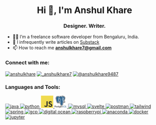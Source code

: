 
<h1 align="center">Hi 👋, I'm Anshul Khare</h1>
<h3 align="center">Designer. Writer.</h3>

<p align="left"> <img style="display: none;" src="https://komarev.com/ghpvc/?username=anshulkhare7" alt="anshulkhare" /> </p>

- 👨‍💻 I’m a freelance software developer from Bengaluru, India. 
- 📝 I infrequently write articles on [Substack](https://anshulkhare.substack.com/)
- 📫 How to reach me **anshulkhare7@gmail.com**

<h3 align="left">Connect with me:</h3>
<p align="left">
<a href="https://linkedin.com/in/anshulkhare" target="blank"><img align="center" src="https://raw.githubusercontent.com/rahuldkjain/github-profile-readme-generator/master/src/images/icons/Social/linked-in-alt.svg" alt="anshulkhare" height="30" width="40" /></a>
<a href="https://twitter.com/_anshulkhare7" target="blank"><img align="center" src="https://raw.githubusercontent.com/rahuldkjain/github-profile-readme-generator/master/src/images/icons/Social/twitter.svg" alt="_anshulkhare7" height="30" width="40" /></a>
<a href="https://www.youtube.com/@anshulkhare9487" target="blank"><img align="center" src="https://raw.githubusercontent.com/rahuldkjain/github-profile-readme-generator/master/src/images/icons/Social/youtube.svg" alt="@anshulkhare9487" height="30" width="40" /></a>
</p>


<h3 align="left">Languages and Tools:</h3>
<a href="https://www.java.com/en/" target="_blank" rel="noreferrer" title="Java"> 
    <img src="https://cdn.jsdelivr.net/gh/devicons/devicon@latest/icons/java/java-original.svg" alt="java" width="40" height="40"/> 
</a>
<a href="https://www.python.org/" target="_blank" rel="noreferrer" title="Python"> 
    <img src="https://cdn.jsdelivr.net/gh/devicons/devicon@latest/icons/python/python-original.svg" alt="python" width="40" height="40"/> 
</a>
<a href="https://developer.mozilla.org/en-US/docs/Web/JavaScript" target="_blank" rel="noreferrer" title="JavaScript"> 
    <img src="https://raw.githubusercontent.com/devicons/devicon/master/icons/javascript/javascript-original.svg" alt="javascript" width="40" height="40"/> 
</a>
<a href="https://www.postgresql.org" target="_blank" rel="noreferrer" title="PostgreSQL"> 
    <img src="https://raw.githubusercontent.com/devicons/devicon/master/icons/postgresql/postgresql-original-wordmark.svg" alt="postgresql" width="40" height="40"/> 
</a> 
<a href="https://www.mysql.com/" target="_blank" rel="noreferrer" title="MySQL"> 
    <img src="https://cdn.jsdelivr.net/gh/devicons/devicon@latest/icons/mysql/mysql-original.svg" alt="mysql" width="40" height="40"/> 
</a>
<a href="https://svelte.dev/" target="_blank" rel="noreferrer" title="Svelte"> 
    <img src="https://cdn.jsdelivr.net/gh/devicons/devicon@latest/icons/svelte/svelte-original.svg" alt="svelte" width="40" height="40"/> 
</a>  
<a href="https://postman.com" target="_blank" rel="noreferrer" title="Postman"> 
    <img src="https://www.vectorlogo.zone/logos/getpostman/getpostman-icon.svg" alt="postman" width="40" height="40"/> 
</a>          
<a href="https://tailwindcss.com/" target="_blank" rel="noreferrer" title="Tailwind CSS"> 
    <img src="https://www.vectorlogo.zone/logos/tailwindcss/tailwindcss-icon.svg" alt="tailwind" width="40" height="40"/> 
</a>
<a href="https://spring.io/" target="_blank" rel="noreferrer" title="Spring Framework"> 
    <img src="https://cdn.jsdelivr.net/gh/devicons/devicon@latest/icons/spring/spring-original.svg" alt="spring" width="40" height="40"/> 
</a>
<a href="https://cloud.google.com" target="_blank" rel="noreferrer" title="Google Cloud Platform"> 
    <img src="https://www.vectorlogo.zone/logos/google_cloud/google_cloud-icon.svg" alt="gcp" width="40" height="40"/> 
</a> 
<a href="https://www.digitalocean.com/" target="_blank" rel="noreferrer" title="Digital Ocean"> 
    <img src="https://cdn.jsdelivr.net/gh/devicons/devicon@latest/icons/digitalocean/digitalocean-original.svg"  alt="digital ocean" width="40" height="40"/> 
</a> 
<a href="https://www.raspberrypi.org/" target="_blank" rel="noreferrer" title="Raspberry Pi">
    <img src="https://cdn.jsdelivr.net/gh/devicons/devicon@latest/icons/raspberrypi/raspberrypi-original.svg" alt="raspberrypi" width="40" height="40"/> 
</a>
<a href="https://www.anaconda.com/" target="_blank" rel="noreferrer" title="Anaconda">
    <img src="https://cdn.jsdelivr.net/gh/devicons/devicon@latest/icons/anaconda/anaconda-original.svg" alt="anaconda" width="40" height="40"/> 
</a>
<a href="https://www.docker.com/" target="_blank" rel="noreferrer" title="Docker">
    <img src="https://cdn.jsdelivr.net/gh/devicons/devicon@latest/icons/docker/docker-original-wordmark.svg" alt="docker" width="40" height="40"/> 
</a>
<a href="https://jupyter.org/" target="_blank" rel="noreferrer" title="Jupyter">
  <img src="https://cdn.jsdelivr.net/gh/devicons/devicon@latest/icons/jupyter/jupyter-original-wordmark.svg" alt="jupyter" width="40" height="40"/>
</a>      
<!--
**anshulkhare7/anshulkhare7** is a ✨ _special_ ✨ repository because its `README.md` (this file) appears on your GitHub profile.

Here are some ideas to get you started:

- 🔭 I’m currently working on ...
- 🌱 I’m currently learning ...
- 👯 I’m looking to collaborate on ...
- 🤔 I’m looking for help with ...
- 💬 Ask me about ...
- 📫 How to reach me: ...
- 😄 Pronouns: ...
- ⚡ Fun fact: ...
-->
